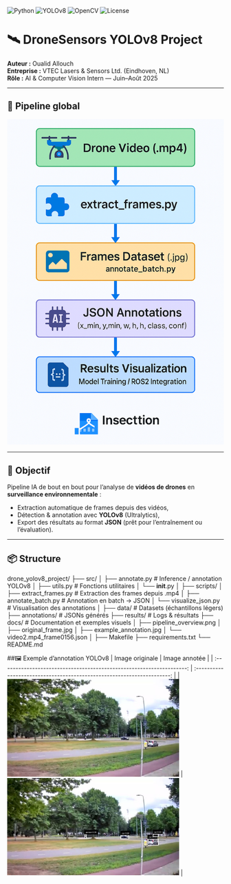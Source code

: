 ![Python](https://img.shields.io/badge/Python-3.12-blue?logo=python)
![YOLOv8](https://img.shields.io/badge/YOLOv8-Ultralytics-orange)
![OpenCV](https://img.shields.io/badge/OpenCV-4.12.0-green)
![License](https://img.shields.io/badge/license-MIT-lightgrey)

# 🛰️ DroneSensors YOLOv8 Project

**Auteur :** Oualid Allouch  
**Entreprise :** VTEC Lasers & Sensors Ltd. (Eindhoven, NL)  
**Rôle :** AI & Computer Vision Intern — Juin–Août 2025  

---

## 🧠 Pipeline global

<p align="center">
  <img src="docs/pipeline_overview.png" alt="YOLOv8 Drone Pipeline" width="700"/>
</p>

---

## 🎯 Objectif

Pipeline IA de bout en bout pour l’analyse de **vidéos de drones** en **surveillance environnementale** :

- Extraction automatique de frames depuis des vidéos,  
- Détection & annotation avec **YOLOv8** (Ultralytics),  
- Export des résultats au format **JSON** (prêt pour l’entraînement ou l’évaluation).

---

## 📦 Structure


drone_yolov8_project/
├── src/
│   ├── annotate.py          # Inference / annotation YOLOv8
│   ├── utils.py             # Fonctions utilitaires
│   └── __init__.py
│
├── scripts/
│   ├── extract_frames.py    # Extraction des frames depuis .mp4
│   ├── annotate_batch.py    # Annotation en batch -> JSON
│   └── visualize_json.py    # Visualisation des annotations
│
├── data/                    # Datasets (échantillons légers)
├── annotations/             # JSONs générés
├── results/                 # Logs & résultats
├── docs/                    # Documentation et exemples visuels
│   ├── pipeline_overview.png
│   ├── original_frame.jpg
│   ├── example_annotation.jpg
│   └── video2.mp4_frame0156.json
│
├── Makefile
├── requirements.txt
└── README.md

##🖼️ Exemple d’annotation YOLOv8
|                            Image originale                            |                              Image annotée                              |
| :-------------------------------------------------------------------: | :---------------------------------------------------------------------: |
| <img src="docs/original_frame.jpg" alt="Frame originale" width="400"> | <img src="docs/example_annotation.jpg" alt="Frame annotée" width="400"> |

